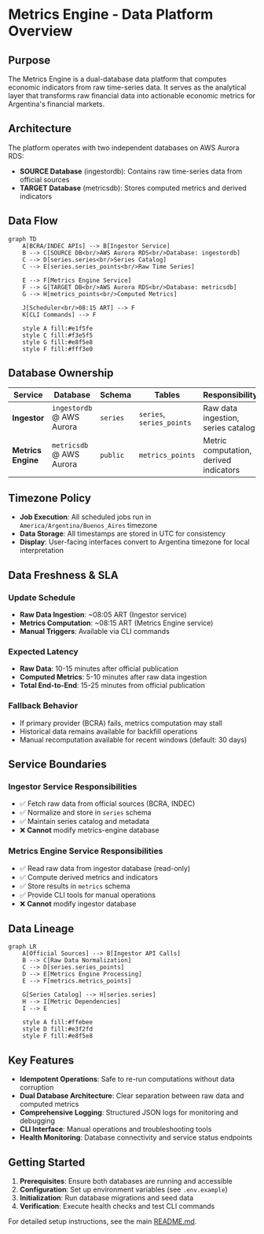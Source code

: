 # Metrics Engine - Data Platform Overview

## Purpose

The Metrics Engine is a dual-database data platform that computes economic indicators from raw time-series data. It serves as the analytical layer that transforms raw financial data into actionable economic metrics for Argentina's financial markets.

## Architecture

The platform operates with two independent databases on AWS Aurora RDS:

- **SOURCE Database** (ingestordb): Contains raw time-series data from official sources
- **TARGET Database** (metricsdb): Stores computed metrics and derived indicators

## Data Flow

```mermaid
graph TD
    A[BCRA/INDEC APIs] --> B[Ingestor Service]
    B --> C[SOURCE DB<br/>AWS Aurora RDS<br/>Database: ingestordb]
    C --> D[series.series<br/>Series Catalog]
    C --> E[series.series_points<br/>Raw Time Series]
    
    E --> F[Metrics Engine Service]
    F --> G[TARGET DB<br/>AWS Aurora RDS<br/>Database: metricsdb]
    G --> H[metrics_points<br/>Computed Metrics]
    
    J[Scheduler<br/>08:15 ART] --> F
    K[CLI Commands] --> F
    
    style A fill:#e1f5fe
    style C fill:#f3e5f5
    style G fill:#e8f5e8
    style F fill:#fff3e0
```

## Database Ownership

| Service | Database | Schema | Tables | Responsibility |
|---------|----------|--------|--------|----------------|
| **Ingestor** | `ingestordb` @ AWS Aurora | `series` | `series`, `series_points` | Raw data ingestion, series catalog |
| **Metrics Engine** | `metricsdb` @ AWS Aurora | `public` | `metrics_points` | Metric computation, derived indicators |

## Timezone Policy

- **Job Execution**: All scheduled jobs run in `America/Argentina/Buenos_Aires` timezone
- **Data Storage**: All timestamps are stored in UTC for consistency
- **Display**: User-facing interfaces convert to Argentina timezone for local interpretation

## Data Freshness & SLA

### Update Schedule
- **Raw Data Ingestion**: ~08:05 ART (Ingestor service)
- **Metrics Computation**: ~08:15 ART (Metrics Engine service)
- **Manual Triggers**: Available via CLI commands

### Expected Latency
- **Raw Data**: 10-15 minutes after official publication
- **Computed Metrics**: 5-10 minutes after raw data ingestion
- **Total End-to-End**: 15-25 minutes from official publication

### Fallback Behavior
- If primary provider (BCRA) fails, metrics computation may stall
- Historical data remains available for backfill operations
- Manual recomputation available for recent windows (default: 30 days)

## Service Boundaries

### Ingestor Service Responsibilities
- ✅ Fetch raw data from official sources (BCRA, INDEC)
- ✅ Normalize and store in `series` schema
- ✅ Maintain series catalog and metadata
- ❌ **Cannot** modify metrics-engine database

### Metrics Engine Service Responsibilities
- ✅ Read raw data from ingestor database (read-only)
- ✅ Compute derived metrics and indicators
- ✅ Store results in `metrics` schema
- ✅ Provide CLI tools for manual operations
- ❌ **Cannot** modify ingestor database

## Data Lineage

```mermaid
graph LR
    A[Official Sources] --> B[Ingestor API Calls]
    B --> C[Raw Data Normalization]
    C --> D[series.series_points]
    D --> E[Metrics Engine Processing]
    E --> F[metrics.metrics_points]
    
    G[Series Catalog] --> H[series.series]
    H --> I[Metric Dependencies]
    I --> E
    
    style A fill:#ffebee
    style D fill:#e3f2fd
    style F fill:#e8f5e8
```

## Key Features

- **Idempotent Operations**: Safe to re-run computations without data corruption
- **Dual Database Architecture**: Clear separation between raw data and computed metrics
- **Comprehensive Logging**: Structured JSON logs for monitoring and debugging
- **CLI Interface**: Manual operations and troubleshooting tools
- **Health Monitoring**: Database connectivity and service status endpoints

## Getting Started

1. **Prerequisites**: Ensure both databases are running and accessible
2. **Configuration**: Set up environment variables (see `.env.example`)
3. **Initialization**: Run database migrations and seed data
4. **Verification**: Execute health checks and test CLI commands

For detailed setup instructions, see the main [README.md](../README.md).
